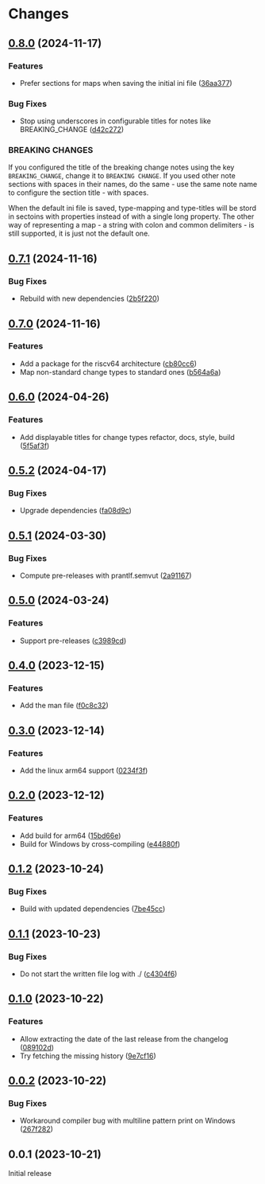 # Changes

## [0.8.0](https://github.com/prantlf/v-newchanges/compare/v0.7.1...v0.8.0) (2024-11-17)

### Features

* Prefer sections for maps when saving the initial ini file ([36aa377](https://github.com/prantlf/v-newchanges/commit/36aa3779cec993035ac370dcf449980add2b9db2))

### Bug Fixes

* Stop using underscores in configurable titles for notes like BREAKING_CHANGE ([d42c272](https://github.com/prantlf/v-newchanges/commit/d42c27201812f2df0a8e8bcc5f4ad8f1d6b26a84))

### BREAKING CHANGES

If you configured the title of the breaking change notes using the key `BREAKING_CHANGE`, change it to `BREAKING CHANGE`. If you used other note sections with spaces in their names, do the same - use the same note name to configure the section title - with spaces.

When the default ini file is saved, type-mapping and type-titles will be stord in sectoins with properties instead of with a single long property. The other way of representing a map - a string with colon and common delimiters - is still supported, it is just not the default one.

## [0.7.1](https://github.com/prantlf/v-newchanges/compare/v0.7.0...v0.7.1) (2024-11-16)

### Bug Fixes

* Rebuild with new dependencies ([2b5f220](https://github.com/prantlf/v-newchanges/commit/2b5f2206014a917a3de0bb2badb85a10bf0a0a04))

## [0.7.0](https://github.com/prantlf/v-newchanges/compare/v0.6.0...v0.7.0) (2024-11-16)

### Features

* Add a package for the riscv64 architecture ([cb80cc6](https://github.com/prantlf/v-newchanges/commit/cb80cc602baa15e9cb17b612a404fa184440336b))
* Map non-standard change types to standard ones ([b564a6a](https://github.com/prantlf/v-newchanges/commit/b564a6aad41d017c2f654469e834a2ce75915f9f))

## [0.6.0](https://github.com/prantlf/v-newchanges/compare/v0.5.2...v0.6.0) (2024-04-26)

### Features

* Add displayable titles for change types refactor, docs, style, build ([5f5af3f](https://github.com/prantlf/v-newchanges/commit/5f5af3fd1e85fa7d872174ad46cbc115fabd2718))

## [0.5.2](https://github.com/prantlf/v-newchanges/compare/v0.5.1...v0.5.2) (2024-04-17)

### Bug Fixes

* Upgrade dependencies ([fa08d9c](https://github.com/prantlf/v-newchanges/commit/fa08d9c3ec93a248550c11948909c9323869e325))

## [0.5.1](https://github.com/prantlf/v-newchanges/compare/v0.5.0...v0.5.1) (2024-03-30)

### Bug Fixes

* Compute pre-releases with prantlf.semvut ([2a91167](https://github.com/prantlf/v-newchanges/commit/2a9116789f936fa0f36277696c3c9e86e6fc2d1a))

## [0.5.0](https://github.com/prantlf/v-newchanges/compare/v0.4.0...v0.5.0) (2024-03-24)

### Features

* Support pre-releases ([c3989cd](https://github.com/prantlf/v-newchanges/commit/c3989cd6a9e6588fa817c1f8f912d8e0e4ad86d8))

## [0.4.0](https://github.com/prantlf/v-newchanges/compare/v0.3.0...v0.4.0) (2023-12-15)

### Features

* Add the man file ([f0c8c32](https://github.com/prantlf/v-newchanges/commit/f0c8c32c871b9a46a1d68c3c8078a4abca9135f1))

## [0.3.0](https://github.com/prantlf/v-newchanges/compare/v0.2.0...v0.3.0) (2023-12-14)

### Features

* Add the linux arm64 support ([0234f3f](https://github.com/prantlf/v-newchanges/commit/0234f3f3f54cf910dc9c9d3013929e4ce308d26c))

## [0.2.0](https://github.com/prantlf/v-newchanges/compare/v0.1.2...v0.2.0) (2023-12-12)

### Features

* Add build for arm64 ([15bd66e](https://github.com/prantlf/v-newchanges/commit/15bd66e8b49fef5ae086b175bc27f49ee89ab896))
* Build for Windows by cross-compiling ([e44880f](https://github.com/prantlf/v-newchanges/commit/e44880f8ee4defe22e23651f8c542d828693b7f9))

## [0.1.2](https://github.com/prantlf/v-newchanges/compare/v0.1.1...v0.1.2) (2023-10-24)

### Bug Fixes

* Build with updated dependencies ([7be45cc](https://github.com/prantlf/v-newchanges/commit/7be45cc933d453c8ab472b8022f3f24d8172c8b7))

## [0.1.1](https://github.com/prantlf/v-newchanges/compare/v0.1.0...v0.1.1) (2023-10-23)

### Bug Fixes

* Do not start the written file log with ./ ([c4304f6](https://github.com/prantlf/v-newchanges/commit/c4304f687d84f7ed56d895b2dacf6950c8c0be69))

## [0.1.0](https://github.com/prantlf/v-newchanges/compare/v0.0.2...v0.1.0) (2023-10-22)

### Features

* Allow extracting the date of the last release from the changelog ([089102d](https://github.com/prantlf/v-newchanges/commit/089102d9e83815d2f806640426369ad368292ab9))
* Try fetching the missing history ([9e7cf16](https://github.com/prantlf/v-newchanges/commit/9e7cf16993725b7994d664d3be4dae9ebc68fd2f))

## [0.0.2](https://github.com/prantlf/v-newchanges/compare/v0.0.1...v0.0.2) (2023-10-22)

### Bug Fixes

* Workaround compiler bug with multiline pattern print on Windows ([267f282](https://github.com/prantlf/v-newchanges/commit/267f2828e3506024b6e715548116be92d2579bd2))

## 0.0.1 (2023-10-21)

Initial release
